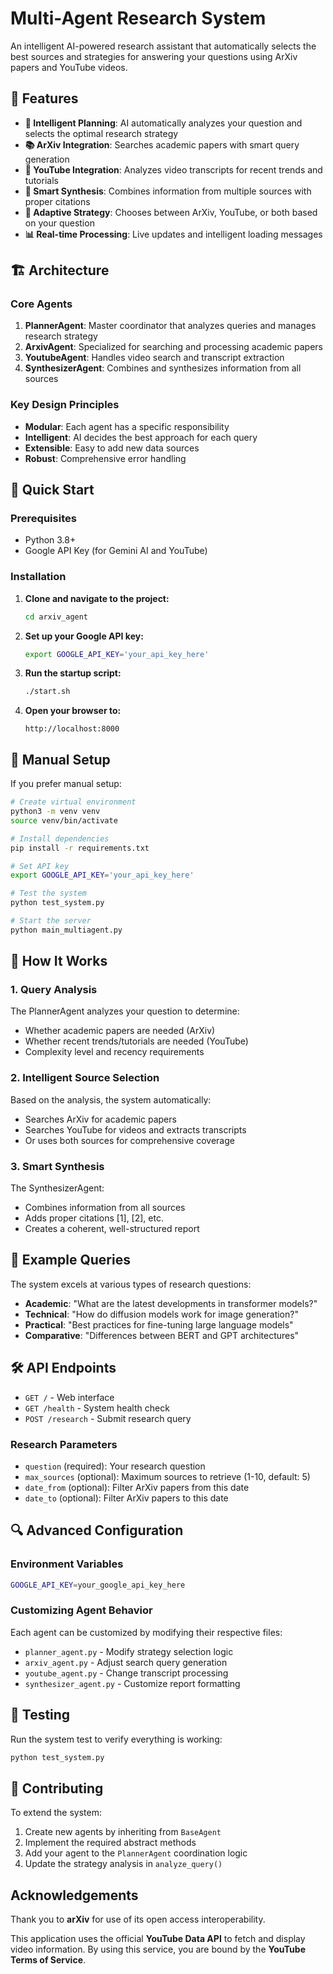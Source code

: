 # Multi-Agent Research System

An intelligent AI-powered research assistant that automatically selects the best sources and strategies for answering your questions using ArXiv papers and YouTube videos.

## 🌟 Features

- **🧠 Intelligent Planning**: AI automatically analyzes your question and selects the optimal research strategy
- **📚 ArXiv Integration**: Searches academic papers with smart query generation
- **🎥 YouTube Integration**: Analyzes video transcripts for recent trends and tutorials  
- **🔗 Smart Synthesis**: Combines information from multiple sources with proper citations
- **🎯 Adaptive Strategy**: Chooses between ArXiv, YouTube, or both based on your question
- **📊 Real-time Processing**: Live updates and intelligent loading messages

## 🏗️ Architecture

### Core Agents

1. **PlannerAgent**: Master coordinator that analyzes queries and manages research strategy
2. **ArxivAgent**: Specialized for searching and processing academic papers
3. **YoutubeAgent**: Handles video search and transcript extraction
4. **SynthesizerAgent**: Combines and synthesizes information from all sources

### Key Design Principles

- **Modular**: Each agent has a specific responsibility
- **Intelligent**: AI decides the best approach for each query
- **Extensible**: Easy to add new data sources
- **Robust**: Comprehensive error handling

## 🚀 Quick Start

### Prerequisites

- Python 3.8+
- Google API Key (for Gemini AI and YouTube)

### Installation

1. **Clone and navigate to the project:**
   ```bash
   cd arxiv_agent
   ```

2. **Set up your Google API key:**
   ```bash
   export GOOGLE_API_KEY='your_api_key_here'
   ```

3. **Run the startup script:**
   ```bash
   ./start.sh
   ```

4. **Open your browser to:**
   ```
   http://localhost:8000
   ```

## 🔧 Manual Setup

If you prefer manual setup:

```bash
# Create virtual environment
python3 -m venv venv
source venv/bin/activate

# Install dependencies
pip install -r requirements.txt

# Set API key
export GOOGLE_API_KEY='your_api_key_here'

# Test the system
python test_system.py

# Start the server
python main_multiagent.py
```

## 🎯 How It Works

### 1. Query Analysis
The PlannerAgent analyzes your question to determine:
- Whether academic papers are needed (ArXiv)
- Whether recent trends/tutorials are needed (YouTube)
- Complexity level and recency requirements

### 2. Intelligent Source Selection
Based on the analysis, the system automatically:
- Searches ArXiv for academic papers
- Searches YouTube for videos and extracts transcripts
- Or uses both sources for comprehensive coverage

### 3. Smart Synthesis
The SynthesizerAgent:
- Combines information from all sources
- Adds proper citations [1], [2], etc.
- Creates a coherent, well-structured report

## 📝 Example Queries

The system excels at various types of research questions:

- **Academic**: "What are the latest developments in transformer models?"
- **Technical**: "How do diffusion models work for image generation?"
- **Practical**: "Best practices for fine-tuning large language models"
- **Comparative**: "Differences between BERT and GPT architectures"

## 🛠️ API Endpoints

- `GET /` - Web interface
- `GET /health` - System health check
- `POST /research` - Submit research query

### Research Parameters

- `question` (required): Your research question
- `max_sources` (optional): Maximum sources to retrieve (1-10, default: 5)
- `date_from` (optional): Filter ArXiv papers from this date
- `date_to` (optional): Filter ArXiv papers to this date

## 🔍 Advanced Configuration

### Environment Variables

```bash
GOOGLE_API_KEY=your_google_api_key_here
```

### Customizing Agent Behavior

Each agent can be customized by modifying their respective files:

- `planner_agent.py` - Modify strategy selection logic
- `arxiv_agent.py` - Adjust search query generation
- `youtube_agent.py` - Change transcript processing
- `synthesizer_agent.py` - Customize report formatting

## 🧪 Testing

Run the system test to verify everything is working:

```bash
python test_system.py
```

## 🤝 Contributing

To extend the system:

1. Create new agents by inheriting from `BaseAgent`
2. Implement the required abstract methods
3. Add your agent to the `PlannerAgent` coordination logic
4. Update the strategy analysis in `analyze_query()`

## Acknowledgements
Thank you to **arXiv** for use of its open access interoperability.

This application uses the official **YouTube Data API** to fetch and display video information. By using this service, you are bound by the **YouTube Terms of Service**.
